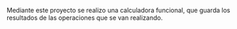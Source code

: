 Mediante este proyecto se realizo una calculadora funcional, que guarda los resultados de las operaciones que se van realizando.
